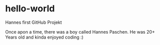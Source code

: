# hello-world
Hannes first GitHub Projekt 

Once apon a time, there was a boy called Hannes Paschen. 
He was 20+ Years old and kinda enjoyed coding :) 
